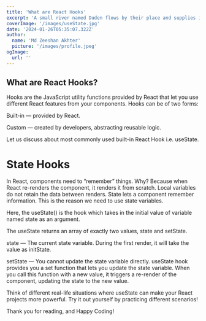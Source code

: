 ```yaml
---
title: 'What are React Hooks'
excerpt: 'A small river named Duden flows by their place and supplies it with the necessary regelialia.'
coverImage: '/images/useState.jpg'
date: '2024-01-26T05:35:07.322Z'
author:
  name: 'Md Zeeshan Akhter'
  picture: '/images/profile.jpeg'
ogImage:
  url: ''
---
```


## What are React Hooks?

Hooks are the JavaScript utility functions provided by React that let you use different React features from your components. Hooks can be of two forms:

Built-in — provided by React.

Custom — created by developers, abstracting reusable logic.

Let us discuss about most commonly used built-in React Hook i.e. useState.

# State Hooks

In React, components need to “remember” things. Why? Because when React re-renders the component, it renders it from scratch. Local variables do not retain the data between renders. State lets a component remember information. This is the reason we need to use state variables.

Here, the useState() is the hook which takes in the initial value of variable named state as an argument.

The useState returns an array of exactly two values, state and setState.

state — The current state variable. During the first render, it will take the value as initState.

setState — You cannot update the state variable directly. useState hook provides you a set function that lets you update the state variable. When you call this function with a new value, it triggers a re-render of the component, updating the state to the new value.

Think of different real-life situations where useState can make your React projects more powerful. Try it out yourself by practicing different scenarios!

Thank you for reading, and Happy Coding!
